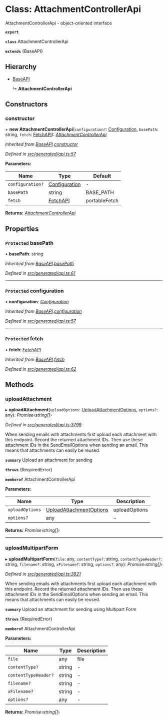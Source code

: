 # Class: AttachmentControllerApi

AttachmentControllerApi - object-oriented interface

**`export`** 

**`class`** AttachmentControllerApi

**`extends`** {BaseAPI}

## Hierarchy

* [BaseAPI](_generated_api_.baseapi.md)

  ↳ **AttachmentControllerApi**

## Constructors

###  constructor

\+ **new AttachmentControllerApi**(`configuration?`: [Configuration](_generated_configuration_.configuration.md), `basePath`: string, `fetch`: [FetchAPI](../interfaces/_generated_api_.fetchapi.md)): *[AttachmentControllerApi](_generated_api_.attachmentcontrollerapi.md)*

*Inherited from [BaseAPI](_generated_api_.baseapi.md).[constructor](_generated_api_.baseapi.md#constructor)*

*Defined in [src/generated/api.ts:57](https://github.com/mailslurp/mailslurp-client-ts-js/blob/6b83217/src/generated/api.ts#L57)*

**Parameters:**

Name | Type | Default |
------ | ------ | ------ |
`configuration?` | [Configuration](_generated_configuration_.configuration.md) | - |
`basePath` | string |  BASE_PATH |
`fetch` | [FetchAPI](../interfaces/_generated_api_.fetchapi.md) |  portableFetch |

**Returns:** *[AttachmentControllerApi](_generated_api_.attachmentcontrollerapi.md)*

## Properties

### `Protected` basePath

• **basePath**: *string*

*Inherited from [BaseAPI](_generated_api_.baseapi.md).[basePath](_generated_api_.baseapi.md#protected-basepath)*

*Defined in [src/generated/api.ts:61](https://github.com/mailslurp/mailslurp-client-ts-js/blob/6b83217/src/generated/api.ts#L61)*

___

### `Protected` configuration

• **configuration**: *[Configuration](_generated_configuration_.configuration.md)*

*Inherited from [BaseAPI](_generated_api_.baseapi.md).[configuration](_generated_api_.baseapi.md#protected-configuration)*

*Defined in [src/generated/api.ts:57](https://github.com/mailslurp/mailslurp-client-ts-js/blob/6b83217/src/generated/api.ts#L57)*

___

### `Protected` fetch

• **fetch**: *[FetchAPI](../interfaces/_generated_api_.fetchapi.md)*

*Inherited from [BaseAPI](_generated_api_.baseapi.md).[fetch](_generated_api_.baseapi.md#protected-fetch)*

*Defined in [src/generated/api.ts:62](https://github.com/mailslurp/mailslurp-client-ts-js/blob/6b83217/src/generated/api.ts#L62)*

## Methods

###  uploadAttachment

▸ **uploadAttachment**(`uploadOptions`: [UploadAttachmentOptions](../interfaces/_generated_api_.uploadattachmentoptions.md), `options?`: any): *Promise‹string[]›*

*Defined in [src/generated/api.ts:3799](https://github.com/mailslurp/mailslurp-client-ts-js/blob/6b83217/src/generated/api.ts#L3799)*

When sending emails with attachments first upload each attachment with this endpoint. Record the returned attachment IDs. Then use these attachment IDs in the SendEmailOptions when sending an email. This means that attachments can easily be reused.

**`summary`** Upload an attachment for sending

**`throws`** {RequiredError}

**`memberof`** AttachmentControllerApi

**Parameters:**

Name | Type | Description |
------ | ------ | ------ |
`uploadOptions` | [UploadAttachmentOptions](../interfaces/_generated_api_.uploadattachmentoptions.md) | uploadOptions |
`options?` | any | - |

**Returns:** *Promise‹string[]›*

___

###  uploadMultipartForm

▸ **uploadMultipartForm**(`file`: any, `contentType?`: string, `contentTypeHeader?`: string, `filename?`: string, `xFilename?`: string, `options?`: any): *Promise‹string[]›*

*Defined in [src/generated/api.ts:3821](https://github.com/mailslurp/mailslurp-client-ts-js/blob/6b83217/src/generated/api.ts#L3821)*

When sending emails with attachments first upload each attachment with this endpoint. Record the returned attachment IDs. Then use these attachment IDs in the SendEmailOptions when sending an email. This means that attachments can easily be reused.

**`summary`** Upload an attachment for sending using Multipart Form

**`throws`** {RequiredError}

**`memberof`** AttachmentControllerApi

**Parameters:**

Name | Type | Description |
------ | ------ | ------ |
`file` | any | file |
`contentType?` | string | - |
`contentTypeHeader?` | string | - |
`filename?` | string | - |
`xFilename?` | string | - |
`options?` | any | - |

**Returns:** *Promise‹string[]›*

